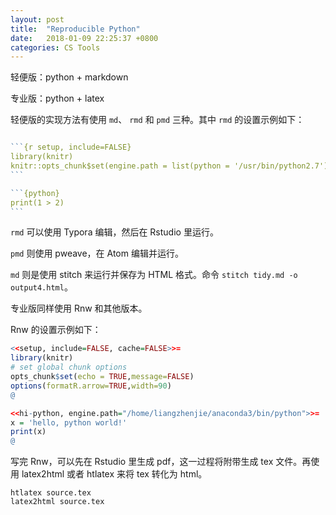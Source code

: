 ```yaml
---
layout: post
title:  "Reproducible Python"
date:   2018-01-09 22:25:37 +0800
categories: CS Tools
---
```


轻便版：python + markdown

专业版：python + latex

轻便版的实现方法有使用 `md`、 `rmd` 和 `pmd` 三种。其中 `rmd` 的设置示例如下：

```R

​```{r setup, include=FALSE}
library(knitr)
knitr::opts_chunk$set(engine.path = list(python = '/usr/bin/python2.7'))
​```

​```{python}
print(1 > 2)
​```
```

`rmd` 可以使用 Typora 编辑，然后在 Rstudio 里运行。

`pmd` 则使用 pweave，在 Atom 编辑并运行。

`md` 则是使用 stitch 来运行并保存为 HTML 格式。命令 `stitch tidy.md -o output4.html`。



专业版同样使用 Rnw 和其他版本。

Rnw 的设置示例如下：

```R
<<setup, include=FALSE, cache=FALSE>>=
library(knitr)
# set global chunk options
opts_chunk$set(echo = TRUE,message=FALSE)
options(formatR.arrow=TRUE,width=90)
@

<<hi-python, engine.path="/home/liangzhenjie/anaconda3/bin/python">>=
x = 'hello, python world!'
print(x)
@
```

写完 Rnw，可以先在 Rstudio 里生成 pdf，这一过程将附带生成 tex 文件。再使用 latex2html 或者 htlatex 来将 tex 转化为 html。

```shell
htlatex source.tex
latex2html source.tex
```

